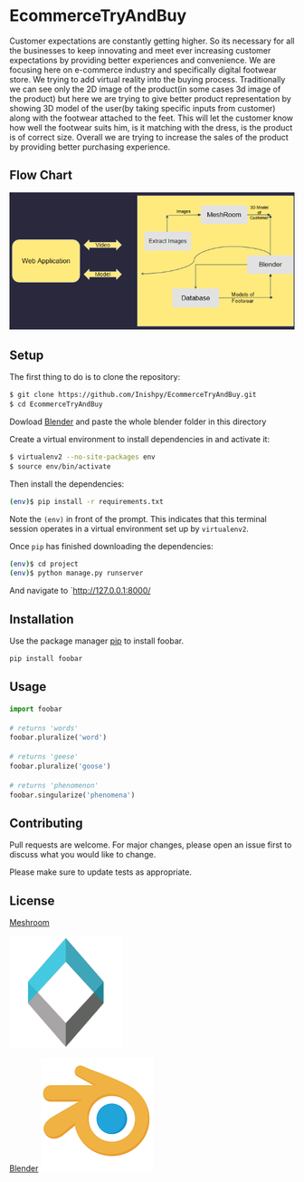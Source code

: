 # EcommerceTryAndBuy

Customer expectations are constantly getting higher. So its necessary for all the businesses to keep innovating and meet ever increasing customer expectations by providing better experiences and convenience.
We are focusing here on e-commerce industry and specifically digital footwear store. We trying to add virtual reality into the buying process. 
Traditionally we can see only the 2D image of the product(in some cases 3d image of the product) but here we are trying to give better product representation by showing 3D model of the user(by taking specific inputs from customer) along with the footwear attached to the feet. 
This will let the customer know how well the footwear suits him, is it matching with the dress, is the product is of correct size. 
Overall we are trying to increase the sales of the product by providing better purchasing experience.

## Flow Chart
![alt text](https://github.com/Inishpy/EcommerceTryAndBuy/blob/main/staticfiles/images/flow.png?raw=true)

## Setup

The first thing to do is to clone the repository:

```sh
$ git clone https://github.com/Inishpy/EcommerceTryAndBuy.git
$ cd EcommerceTryAndBuy
```
Dowload [Blender](https://www.blender.org/download/) and paste the whole blender folder in this directory

Create a virtual environment to install dependencies in and activate it:

```sh
$ virtualenv2 --no-site-packages env
$ source env/bin/activate
```

Then install the dependencies:

```sh
(env)$ pip install -r requirements.txt
```
Note the `(env)` in front of the prompt. This indicates that this terminal
session operates in a virtual environment set up by `virtualenv2`.

Once `pip` has finished downloading the dependencies:
```sh
(env)$ cd project
(env)$ python manage.py runserver
```
And navigate to `http://127.0.0.1:8000/
## Installation

Use the package manager [pip](https://pip.pypa.io/en/stable/) to install foobar.

```bash
pip install foobar
```

## Usage

```python
import foobar

# returns 'words'
foobar.pluralize('word')

# returns 'geese'
foobar.pluralize('goose')

# returns 'phenomenon'
foobar.singularize('phenomena')
```

## Contributing

Pull requests are welcome. For major changes, please open an issue first
to discuss what you would like to change.

Please make sure to update tests as appropriate.

## License

[Meshroom](https://meshroom-manual.readthedocs.io/en/latest/about/licenses/licenses.html)  


 ![alt text](https://github.com/Inishpy/EcommerceTryAndBuy/blob/main/staticfiles/images/AliceVision.png?raw=true)

[Blender](https://www.blender.org/about/license/)
![alt text](https://github.com/Inishpy/EcommerceTryAndBuy/blob/main/staticfiles/images/pngegg.png?raw)

